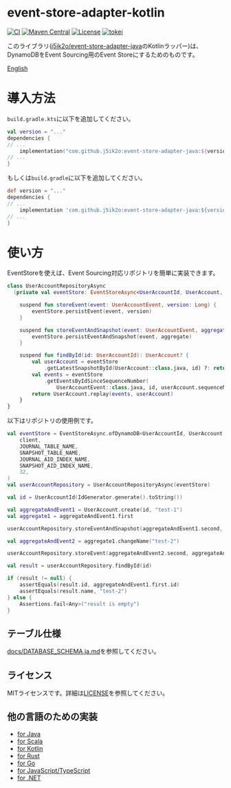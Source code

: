 # event-store-adapter-kotlin

[![CI](https://github.com/j5ik2o/event-store-adapter-kotlin/actions/workflows/ci.yml/badge.svg)](https://github.com/j5ik2o/event-store-adapter-kotlin/actions/workflows/ci.yml)
[![Maven Central](https://maven-badges.herokuapp.com/maven-central/com.github.j5ik2o/event-store-adapter-kotlin/badge.svg)](https://maven-badges.herokuapp.com/maven-central/com.github.j5ik2o/event-store-adapter-kotlin)
[![License](https://img.shields.io/badge/License-MIT-blue.svg)](https://opensource.org/licenses/MIT)
[![tokei](https://tokei.rs/b1/github/j5ik2o/event-store-adapter-kotlin)](https://github.com/XAMPPRocky/tokei)

このライブラリ([j5ik2o/event-store-adapter-java](https://github.com/j5ik2o/event-store-adapter-java)のKotlinラッパー)は、DynamoDBをEvent Sourcing用のEvent Storeにするためのものです。

[English](./README.md)


# 導入方法

`build.gradle.kts`に以下を追加してください。

```kotlin
val version = "..."
dependencies {
// ...
    implementation("com.github.j5ik2o:event-store-adapter-java:${version}")
// ...
}
```

もしくは`build.gradle`に以下を追加してください。

```groovy
def version = "..."
dependencies {
// ...
    implementation 'com.github.j5ik2o:event-store-adapter-java:${version}'
// ...
}
```

# 使い方

EventStoreを使えば、Event Sourcing対応リポジトリを簡単に実装できます。

```kotlin
class UserAccountRepositoryAsync
  (private val eventStore: EventStoreAsync<UserAccountId, UserAccount, UserAccountEvent>) {

    suspend fun storeEvent(event: UserAccountEvent, version: Long) {
        eventStore.persistEvent(event, version)
    }

    suspend fun storeEventAndSnapshot(event: UserAccountEvent, aggregate: UserAccount) {
        eventStore.persistEventAndSnapshot(event, aggregate)
    }

    suspend fun findById(id: UserAccountId): UserAccount? {
        val userAccount = eventStore
            .getLatestSnapshotById(UserAccount::class.java, id) ?: return null
        val events = eventStore
            .getEventsByIdSinceSequenceNumber(
                UserAccountEvent::class.java, id, userAccount.sequenceNumber + 1)
        return UserAccount.replay(events, userAccount)
    }
}
```

以下はリポジトリの使用例です。

```kotlin
val eventStore = EventStoreAsync.ofDynamoDB<UserAccountId, UserAccount, UserAccountEvent>(
    client,
    JOURNAL_TABLE_NAME,
    SNAPSHOT_TABLE_NAME,
    JOURNAL_AID_INDEX_NAME,
    SNAPSHOT_AID_INDEX_NAME,
    32,
)
val userAccountRepository = UserAccountRepositoryAsync(eventStore)

val id = UserAccountId(IdGenerator.generate().toString())

val aggregateAndEvent1 = UserAccount.create(id, "test-1")
val aggregate1 = aggregateAndEvent1.first

userAccountRepository.storeEventAndSnapshot(aggregateAndEvent1.second, aggregate1)

val aggregateAndEvent2 = aggregate1.changeName("test-2")

userAccountRepository.storeEvent(aggregateAndEvent2.second, aggregateAndEvent2.first.version)

val result = userAccountRepository.findById(id)

if (result != null) {
    assertEquals(result.id, aggregateAndEvent1.first.id)
    assertEquals(result.name, "test-2")
} else {
    Assertions.fail<Any>("result is empty")
}
```

## テーブル仕様

[docs/DATABASE_SCHEMA.ja.md](docs/DATABASE_SCHEMA.ja.md)を参照してください。

## ライセンス

MITライセンスです。詳細は[LICENSE](LICENSE)を参照してください。

## 他の言語のための実装

- [for Java](https://github.com/j5ik2o/event-store-adapter-java)
- [for Scala](https://github.com/j5ik2o/event-store-adapter-scala)
- [for Kotlin](https://github.com/j5ik2o/event-store-adapter-kotlin)
- [for Rust](https://github.com/j5ik2o/event-store-adapter-rs)
- [for Go](https://github.com/j5ik2o/event-store-adapter-go)
- [for JavaScript/TypeScript](https://github.com/j5ik2o/event-store-adapter-js)
- [for .NET](https://github.com/j5ik2o/event-store-adapter-dotnet)
